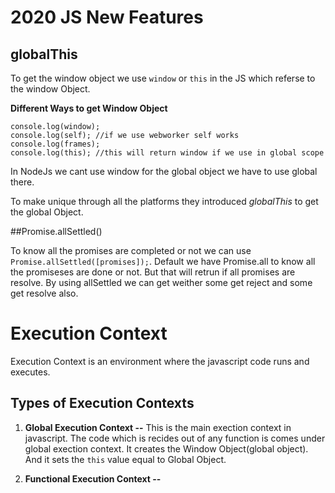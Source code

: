# 2020 JS New Features

## globalThis

To get the window object we use `window` or `this` in the JS which referse to the window Object.

**Different Ways to get Window Object**

```
console.log(window);
console.log(self); //if we use webworker self works
console.log(frames);
console.log(this); //this will return window if we use in global scope
```

In NodeJs we cant use window for the global object we have to use global there.

To make unique through all the platforms they introduced _globalThis_ to get the global Object.

##Promise.allSettled()

To know all the promises are completed or not we can use `Promise.allSettled([promises]);`. Default we have Promise.all to know all the promiseses are done or not. But that will retrun if all promises are resolve. By using allSettled we can get weither some get reject and some get resolve also.

# Execution Context

Execution Context is an environment where the javascript code runs and executes.

## Types of Execution Contexts

1. **Global Execution Context --**
   This is the main exection context in javascript. The code which is recides out of any function is comes under global exection context. It creates the Window Object(global object). And it sets the `this` value equal to Global Object.

2. **Functional Execution Context --**
